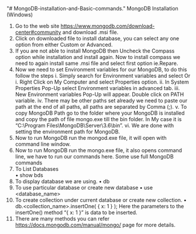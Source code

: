 "# MongoDB-installation-and-Basic-commands." 
MongoDB Installation (Windows) 
1.	Go to the web site https://www.mongodb.com/download-center#community and download .msi file.
2.	Click on downloaded file to install database, you can select any one option from either Custom or Advanced.
3.	If you are not able to install MongoDB then Uncheck the Compass option while installation and install again. Now to install compass we need to again install same .msi file and select first option ie.Repare.
4.	Now we need to set Environment variables for our MongoDB, to do this follow the steps
i.	 Simply search for Environment variables and select
Or
i.	Right Click on My Computer and select Properties option.
ii.	In System Properties Pop-Up select Environment variables in advanced tab.
iii.	New Environment variables Pop-Up will appear. Double click on PATH variable.
iv.	 There may be other paths set already we need to paste our path at the end of all paths, all paths are separated by Comma (;).
v.	To copy MongoDB Path go to the folder where your MongoDB is installed and copy the path of file mongo.exe till the bin folder. In My case it is “C:\Program Files\MongoDB\Server\3.6\bin”.
vi.	We are done with setting the environment path for MongoDB.
5.	Now to run MongoDB run the mongod.exe file, it will open with command line window.
6.	Now to run MongoDB run the mongo.exe file, it also opens command line, we have to run our commands here.
Some use full MongoDB commands 
1.	To List Databases  
•	show bds
2.	To display database we are using.
•	db
3.	To use particular database or create new database 
•	use <database_name>
4.	To create collection under current database or create new collection.
•	db.<collection_name>.insertOne( { x: 1 } );
Here the parameters to the insertOne() method “{ x: 1 }” is data to be inserted.
5.	There are many methods you can refer https://docs.mongodb.com/manual/mongo/ page for more details.
 


